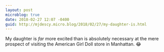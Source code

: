 ```yaml
---
layout: post
microblog: true
date: 2018-02-27 12:07 -0400
guid: http://mjdescy.micro.blog/2018/02/27/my-daughter-is.html
---
```

My daughter is _far_ more excited than is absolutely necessary at the mere prospect of visiting the American Girl Doll store in Manhattan. 😂
